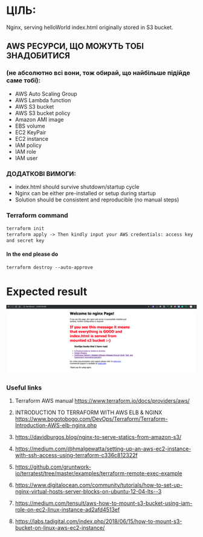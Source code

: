 # ЦІЛЬ:
Nginx, serving helloWorld index.html originally stored in S3 bucket.

## AWS РЕСУРСИ, ЩО МОЖУТЬ ТОБІ ЗНАДОБИТИСЯ
### (не абсолютно всі вони, тож обирай, що найбільше підійде саме тобі):
- AWS Auto Scaling Group
- AWS Lambda function
- AWS S3 bucket
- AWS S3 bucket policy
- Amazon AMI image
- EBS volume
- EC2 KeyPair
- EC2 instance
- IAM policy
- IAM role
- IAM user

### ДОДАТКОВІ ВИМОГИ:
- index.html should survive shutdown/startup cycle
- Nginx can be either pre-installed or setup during startup
- Solution should be consistent and reproducible (no manual steps)


### Terraform command
```
terraform init
terraform apply -> Then kindly input your AWS credentials: access key and secret key
```

#### In the end please do
```
terraform destroy --auto-approve
```

# Expected result

![Expected result](Result.png)

### Useful links

1. Terraform AWS manual
https://www.terraform.io/docs/providers/aws/

2. INTRODUCTION TO TERRAFORM WITH AWS ELB & NGINX
https://www.bogotobogo.com/DevOps/Terraform/Terraform-Introduction-AWS-elb-nginx.php

3. https://davidburgos.blog/nginx-to-serve-statics-from-amazon-s3/

4. https://medium.com/@hmalgewatta/setting-up-an-aws-ec2-instance-with-ssh-access-using-terraform-c336c812322f

5. https://github.com/gruntwork-io/terratest/tree/master/examples/terraform-remote-exec-example

6. https://www.digitalocean.com/community/tutorials/how-to-set-up-nginx-virtual-hosts-server-blocks-on-ubuntu-12-04-lts--3

7. https://medium.com/tensult/aws-how-to-mount-s3-bucket-using-iam-role-on-ec2-linux-instance-ad2afd4513ef

8. https://labs.tadigital.com/index.php/2018/06/15/how-to-mount-s3-bucket-on-linux-aws-ec2-instance/

```